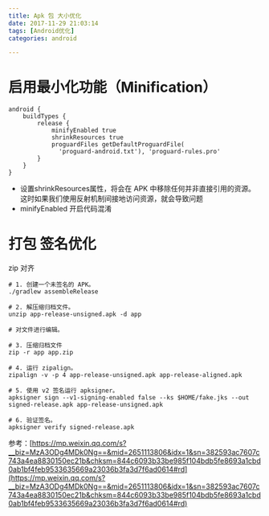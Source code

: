 ```yaml
---
title: Apk 包 大小优化
date: 2017-11-29 21:03:14
tags: [Android优化]
categories: android

---
```





# 启用最小化功能（Minification）


```
android {
    buildTypes {
        release {
            minifyEnabled true
            shrinkResources true
            proguardFiles getDefaultProguardFile(
              'proguard-android.txt'), 'proguard-rules.pro'
        }
    }
}
```

- 设置shrinkResources属性，将会在 APK 中移除任何并非直接引用的资源。这时如果我们使用反射机制间接地访问资源，就会导致问题
- minifyEnabled 开启代码混淆



# 打包 签名优化

zip 对齐

```
# 1. 创建一个未签名的 APK。
./gradlew assembleRelease

# 2. 解压缩归档文件。
unzip app-release-unsigned.apk -d app

# 对文件进行编辑。

# 3. 压缩归档文件
zip -r app app.zip

# 4. 运行 zipalign。
zipalign -v -p 4 app-release-unsigned.apk app-release-aligned.apk

# 5. 使用 v2 签名运行 apksigner。
apksigner sign --v1-signing-enabled false --ks $HOME/fake.jks --out signed-release.apk app-release-unsigned.apk

# 6. 验证签名。
apksigner verify signed-release.apk
```



参考：[https://mp.weixin.qq.com/s?__biz=MzA3ODg4MDk0Ng==&mid=2651113806&idx=1&sn=382593ac7607c743a4ea8830150ec21b&chksm=844c6093b33be985f104bdb5fe8693a1cbd0ab1bf4feb9533635669a23036b3fa3d7f6ad0614#rd](https://mp.weixin.qq.com/s?__biz=MzA3ODg4MDk0Ng==&mid=2651113806&idx=1&sn=382593ac7607c743a4ea8830150ec21b&chksm=844c6093b33be985f104bdb5fe8693a1cbd0ab1bf4feb9533635669a23036b3fa3d7f6ad0614#rd)